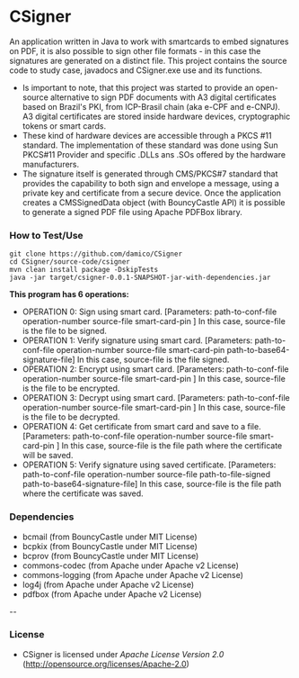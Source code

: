 # CSigner

An application written in Java to work with smartcards to embed signatures on PDF, it is also possible to sign other file formats - in this case the signatures are generated on a distinct file.
This project contains the source code to study case, javadocs and CSigner.exe use and its functions.
- Is important to note, that this project was started to provide an open-source alternative to sign PDF documents with A3 digital certificates based on Brazil's PKI, from ICP-Brasil chain (aka e-CPF and e-CNPJ). A3 digital certificates are stored inside hardware devices, cryptographic tokens or smart cards.
- These kind of hardware devices are accessible through a PKCS #11 standard. The implementation of these standard was done using Sun PKCS#11 Provider and specific .DLLs ans .SOs offered by the hardware manufacturers.
- The signature itself is generated through CMS/PKCS#7 standard that provides the capability to both sign and envelope a message, using a private key and certificate from a secure device. Once the application creates a CMSSignedData object (with BouncyCastle API) it is possible to generate a signed PDF file using Apache PDFBox library.

### How to Test/Use

```
git clone https://github.com/damico/CSigner
cd CSigner/source-code/csigner
mvn clean install package -DskipTests
java -jar target/csigner-0.0.1-SNAPSHOT-jar-with-dependencies.jar
```
**This program has 6 operations:**

- OPERATION 0: Sign using smart card. [Parameters: path-to-conf-file operation-number source-file smart-card-pin ] In this case, source-file is the file to be signed.
- OPERATION 1: Verify signature using smart card. [Parameters: path-to-conf-file operation-number source-file smart-card-pin path-to-base64-signature-file] In this case, source-file is the file signed.
- OPERATION 2: Encrypt using smart card. [Parameters: path-to-conf-file operation-number source-file smart-card-pin ] In this case, source-file is the file to be encrypted.
- OPERATION 3: Decrypt using smart card. [Parameters: path-to-conf-file operation-number source-file smart-card-pin ] In this case, source-file is the file to be decrypted.
- OPERATION 4: Get certificate from smart card and save to a file. [Parameters: path-to-conf-file operation-number source-file smart-card-pin ] In this case, source-file is the file path where the certificate will be saved.
- OPERATION 5: Verify signature using saved certificate. [Parameters: path-to-conf-file operation-number source-file path-to-file-signed path-to-base64-signature-file] In this case, source-file is the file path where the certificate was saved.

### Dependencies
- bcmail (from BouncyCastle under MIT License)
- bcpkix (from BouncyCastle under MIT License)
- bcprov (from BouncyCastle under MIT License)
- commons-codec (from Apache under Apache v2 License)
- commons-logging (from Apache under Apache v2 License)
- log4j (from Apache under Apache v2 License)
- pdfbox (from Apache under Apache v2 License)

--

### License

- CSigner is licensed under *Apache License Version 2.0* (http://opensource.org/licenses/Apache-2.0)
